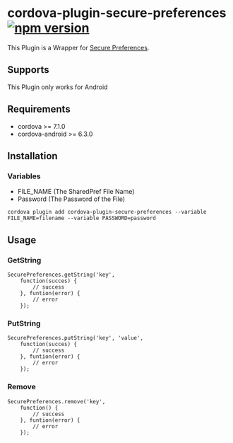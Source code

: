 # cordova-plugin-secure-preferences [![npm version](https://badge.fury.io/js/cordova-plugin-secure-preferences.svg)](https://badge.fury.io/js/cordova-plugin-secure-preferences)

This Plugin is a Wrapper for [Secure Preferences](https://github.com/scottyab/secure-preferences).

## Supports

This Plugin only works for Android

## Requirements

- cordova >= 7.1.0
- cordova-android >= 6.3.0

## Installation

### Variables

- FILE_NAME (The SharedPref File Name)
- Password (The Password of the File)

`cordova plugin add cordova-plugin-secure-preferences --variable FILE_NAME=filename --variable PASSWORD=password`

## Usage

### GetString
```
SecurePreferences.getString('key',
    function(succes) {
        // success
    }, funtion(error) {
        // error
    });
```

### PutString
```
SecurePreferences.putString('key', 'value',
    function(succes) {
        // success
    }, funtion(error) {
        // error
    });
```

### Remove
```
SecurePreferences.remove('key',
    function() {
        // success
    }, funtion(error) {
        // error
    });
```

